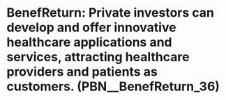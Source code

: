 # BenefReturn: __Private investors can develop and offer innovative healthcare applications and services, attracting healthcare providers and patients as customers.__ (PBN__BenefReturn_36)

